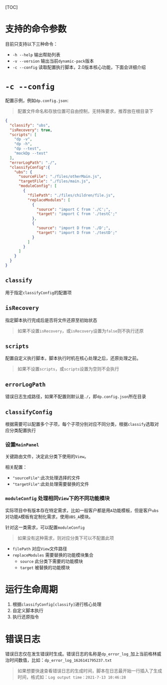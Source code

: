 [TOC]

# 支持的命令参数
目前只支持以下三种命令：
- `-h --help` 输出帮助列表
- `-v --version` 输出当前`dynamic-pack`版本
- `-c --config` 读取配置执行脚本，2.0版本核心功能，下面会详细介绍

# `-c --config`
配置示例，例如`dp.config.json`:
> 配置文件命名和存放位置可自由控制，无特殊要求，推荐放在根目录下
```json
{
  "classify": "ubs",
  "isRecovery": true,
  "scripts": [
    "dp -v",
    "dp -h",
    "dp --test",
    "mockDp --test"
  ],
  "errorLogPath": "./",
  "classifyConfig":{
    "ubs": {
      "sourceFile": "./files/otherMain.js",
      "targetFile": "./files/main.js",
      "moduleConfig": [
        {
          "filePath": "./files/children/file.js",
          "replaceModules": [
            {
              "source": "import C from './C';",
              "target": "import C from './testC';"
            },
            {
              "source": "import D from './D';",
              "target": "import D from './testD';"
            }
          ]
        }
      ]
    }
  }
}
```

## `classify` 
用于指定`classifyConfig`的配置项

## `isRecovery`
指定脚本执行完成后是否将文件还原至初始状态

> 如果不设置`isRecovery`，或`isRecovery`设置为`false`则不执行还原

## `scripts`
配置自定义执行脚本，脚本执行时机在核心处理之后，还原处理之前。
> 如果不设置`scripts`，或`scripts`设置为空则不会执行

## `errorLogPath`
错误日志生成路径，如果不配置则默认是`./`，即`dp.config.json`所在目录

## `classifyConfig`
根据需要可以配置多个子项，每个子项分别对应不同分类，根据`classify`选取对应分类配置执行

### 设置`MainPanel`
关键路由文件，决定此分类下使用的`View`。

相关配置：
- `"sourceFile"`:此次处理选择的文件
- `"targetFile"`:此处处理需要替换的文件

### `moduleConfig` 处理相同`View`下的不同功能模块
实际项目中有版本存在特定需求，比如一般客户都是用`A`功能模板，但是客户`ubs`对功能`A`模板有定制化需求，使用`UBS_A`模块。

针对这一类需求，可以配置`moduleConfig`
> 如果没有这种需求，则对应分类下可以不配置此项
- `filePath` 对应`View`文件路径
- `replaceModules` 需要替换的功能模块集合
    - `source` 此分类下需要的功能模块
    - `target` 被替换的功能模块
    
# 运行生命周期
1. 根据`classifyConfig[classify]`进行核心处理
2. 自定义脚本执行
3. 执行还原指令

# 错误日志
错误日志仅在发生错误时生成。错误日志的名称是`dp_error_log_`加上当前格林威治时间数值，比如：`dp_error_log_1626141795237.txt`

> 如果想要快速查看错误日志的生成时间，脚本在日志最开始一行插入了生成时间，格式如：`Log output time：2021-7-13 10:46:28`
